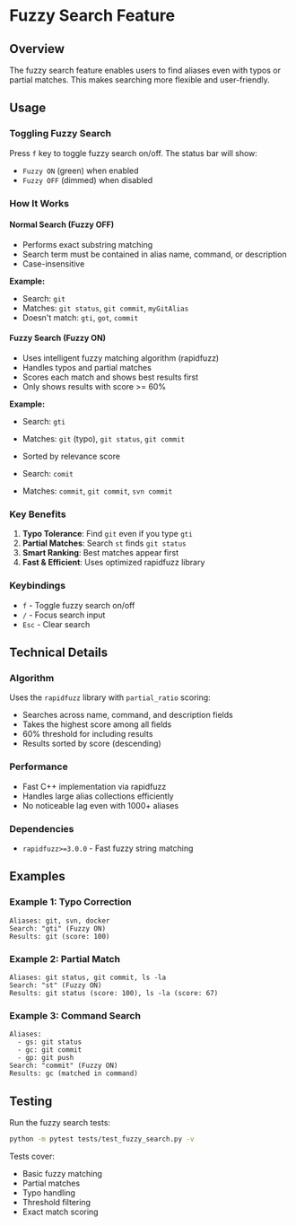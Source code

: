 # Fuzzy Search Feature

## Overview
The fuzzy search feature enables users to find aliases even with typos or partial matches. This makes searching more flexible and user-friendly.

## Usage

### Toggling Fuzzy Search
Press `f` key to toggle fuzzy search on/off. The status bar will show:
- `Fuzzy ON` (green) when enabled
- `Fuzzy OFF` (dimmed) when disabled

### How It Works

#### Normal Search (Fuzzy OFF)
- Performs exact substring matching
- Search term must be contained in alias name, command, or description
- Case-insensitive

**Example:**
- Search: `git` 
- Matches: `git status`, `git commit`, `myGitAlias`
- Doesn't match: `gti`, `got`, `commit`

#### Fuzzy Search (Fuzzy ON)
- Uses intelligent fuzzy matching algorithm (rapidfuzz)
- Handles typos and partial matches
- Scores each match and shows best results first
- Only shows results with score >= 60%

**Example:**
- Search: `gti`
- Matches: `git` (typo), `git status`, `git commit`
- Sorted by relevance score

- Search: `comit`
- Matches: `commit`, `git commit`, `svn commit`

### Key Benefits
1. **Typo Tolerance**: Find `git` even if you type `gti`
2. **Partial Matches**: Search `st` finds `git status`
3. **Smart Ranking**: Best matches appear first
4. **Fast & Efficient**: Uses optimized rapidfuzz library

### Keybindings
- `f` - Toggle fuzzy search on/off
- `/` - Focus search input
- `Esc` - Clear search

## Technical Details

### Algorithm
Uses the `rapidfuzz` library with `partial_ratio` scoring:
- Searches across name, command, and description fields
- Takes the highest score among all fields
- 60% threshold for including results
- Results sorted by score (descending)

### Performance
- Fast C++ implementation via rapidfuzz
- Handles large alias collections efficiently
- No noticeable lag even with 1000+ aliases

### Dependencies
- `rapidfuzz>=3.0.0` - Fast fuzzy string matching

## Examples

### Example 1: Typo Correction
```
Aliases: git, svn, docker
Search: "gti" (Fuzzy ON)
Results: git (score: 100)
```

### Example 2: Partial Match
```
Aliases: git status, git commit, ls -la
Search: "st" (Fuzzy ON)
Results: git status (score: 100), ls -la (score: 67)
```

### Example 3: Command Search
```
Aliases: 
  - gs: git status
  - gc: git commit
  - gp: git push
Search: "commit" (Fuzzy ON)
Results: gc (matched in command)
```

## Testing
Run the fuzzy search tests:
```bash
python -m pytest tests/test_fuzzy_search.py -v
```

Tests cover:
- Basic fuzzy matching
- Partial matches
- Typo handling
- Threshold filtering
- Exact match scoring

